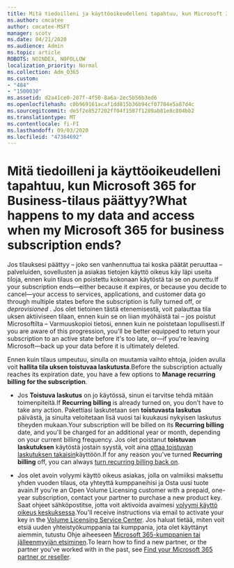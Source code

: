 ```yaml
---
title: Mitä tiedoilleni ja käyttöoikeudelleni tapahtuu, kun Microsoft 365 for Business-tilaus päättyy?
ms.author: cmcatee
author: cmcatee-MSFT
manager: scotv
ms.date: 04/21/2020
ms.audience: Admin
ms.topic: article
ROBOTS: NOINDEX, NOFOLLOW
localization_priority: Normal
ms.collection: Adm_O365
ms.custom:
- "484"
- "1500030"
ms.assetid: d2a41ce0-207f-4f50-8a6a-2ec5b56b3ed6
ms.openlocfilehash: c0b969161acaf1dd815b36b94cf07704e5a87d4c
ms.sourcegitcommit: de5f2e8527202ff04f1587f1289ab81e8c804bb2
ms.translationtype: MT
ms.contentlocale: fi-FI
ms.lasthandoff: 09/03/2020
ms.locfileid: "47364692"
---
```

# <a name="what-happens-to-my-data-and-access-when-my-microsoft-365-for-business-subscription-ends"></a><span data-ttu-id="70936-102">Mitä tiedoilleni ja käyttöoikeudelleni tapahtuu, kun Microsoft 365 for Business-tilaus päättyy?</span><span class="sxs-lookup"><span data-stu-id="70936-102">What happens to my data and access when my Microsoft 365 for business subscription ends?</span></span>

<span data-ttu-id="70936-103">Jos tilauksesi päättyy – joko sen vanhennuttua tai koska päätät peruuttaa – palveluiden, sovellusten ja asiakas tietojen käyttö oikeus käy läpi useita tiloja, ennen kuin tilaus on poistettu kokonaan käytöstä tai se on *purettu.*</span><span class="sxs-lookup"><span data-stu-id="70936-103">If your subscription ends—either because it expires, or because you decide to cancel—your access to services, applications, and customer data go through multiple states before the subscription is fully turned off, or  *deprovisioned*  .</span></span> <span data-ttu-id="70936-104">Jos olet tietoinen tästä etenemisestä, voit palauttaa tila uksen aktiiviseen tilaan, ennen kuin se on liian myöhäistä tai – jos poistut Microsoftilta – Varmuuskopioi tietosi, ennen kuin ne poistetaan lopullisesti.</span><span class="sxs-lookup"><span data-stu-id="70936-104">If you are aware of this progression, you'll be better equipped to return your subscription to an active state before it's too late, or—if you're leaving Microsoft—back up your data before it is ultimately deleted.</span></span>
  
<span data-ttu-id="70936-105">Ennen kuin tilaus umpeutuu, sinulla on muutamia vaihto ehtoja, joiden avulla voit **hallita tila uksen toistuvaa laskutusta**.</span><span class="sxs-lookup"><span data-stu-id="70936-105">Before the subscription actually reaches its expiration date, you have a few options to **Manage recurring billing for the subscription**.</span></span>
  
- <span data-ttu-id="70936-106">Jos **Toistuva laskutus** on jo käytössä, sinun ei tarvitse tehdä mitään toimenpiteitä.</span><span class="sxs-lookup"><span data-stu-id="70936-106">If **Recurring billing** is already turned on, you don't have to take any action.</span></span> <span data-ttu-id="70936-107">Pakettiasi laskutetaan sen **toistuvasta laskutus** päivästä, ja sinulta veloitetaan lisä vuosi tai kuukausi nykyisen laskutus tiheyden mukaan.</span><span class="sxs-lookup"><span data-stu-id="70936-107">Your subscription will be billed on its **Recurring billing** date, and you'll be charged for an additional year or month, depending on your current billing frequency.</span></span> <span data-ttu-id="70936-108">Jos olet poistanut **toistuvan laskutuksen** käytöstä jostain syystä, voit aina [ottaa toistuvan laskutuksen takaisin](https://docs.microsoft.com/microsoft-365/commerce/subscriptions/renew-your-subscription#turn-recurring-billing-off-or-on)käyttöön.</span><span class="sxs-lookup"><span data-stu-id="70936-108">If for any reason you've turned **Recurring billing** off, you can always [turn recurring billing back on](https://docs.microsoft.com/microsoft-365/commerce/subscriptions/renew-your-subscription#turn-recurring-billing-off-or-on).</span></span>

- <span data-ttu-id="70936-109">Jos olet avoin volyymi käyttö oikeus asiakas, jolla on valmiiksi maksettu yhden vuoden tilaus, ota yhteyttä kumppaneihisi ja Osta uusi tuote avain.</span><span class="sxs-lookup"><span data-stu-id="70936-109">If you're an Open Volume Licensing customer with a prepaid, one-year subscription, contact your partner to purchase a new product key.</span></span> <span data-ttu-id="70936-110">Saat ohjeet sähköpostitse, jotta voit aktivoida avaimesi [volyymi käyttö oikeus keskuksessa](https://go.microsoft.com/fwlink/p/?LinkID=282016).</span><span class="sxs-lookup"><span data-stu-id="70936-110">You'll receive instructions via email to activate your key in the [Volume Licensing Service Center](https://go.microsoft.com/fwlink/p/?LinkID=282016).</span></span> <span data-ttu-id="70936-111">Jos haluat tietää, miten voit etsiä uuden yhteistyökumppania tai kumppania, jota olet käyttänyt aiemmin, tutustu Ohje aiheeseen [Microsoft 365-kumppanien tai jälleenmyyjän etsiminen](https://docs.microsoft.com/microsoft-365/admin/manage/find-your-partner-or-reseller).</span><span class="sxs-lookup"><span data-stu-id="70936-111">To learn how to find a new partner, or the partner you've worked with in the past, see [Find your Microsoft 365 partner or reseller](https://docs.microsoft.com/microsoft-365/admin/manage/find-your-partner-or-reseller).</span></span>